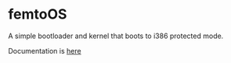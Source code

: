 femtoOS
==========

A simple bootloader and kernel that boots to i386 protected mode.

Documentation is [here](http://blog.khubla.com/uncategorized/femtoos-a-simple-bootloader-and-protected-mode-kernel)


